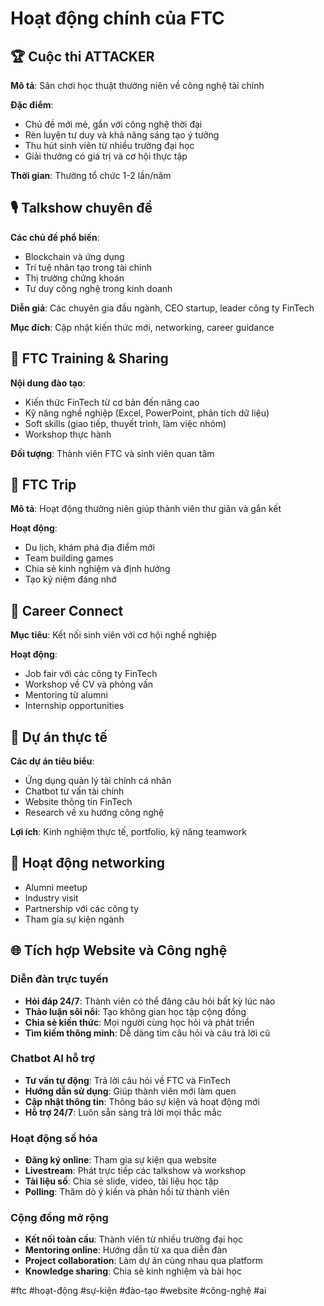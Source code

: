 # Hoạt động chính của FTC

## 🏆 Cuộc thi ATTACKER
**Mô tả**: Sân chơi học thuật thường niên về công nghệ tài chính

**Đặc điểm**:
- Chủ đề mới mẻ, gắn với công nghệ thời đại
- Rèn luyện tư duy và khả năng sáng tạo ý tưởng
- Thu hút sinh viên từ nhiều trường đại học
- Giải thưởng có giá trị và cơ hội thực tập

**Thời gian**: Thường tổ chức 1-2 lần/năm

## 🎙️ Talkshow chuyên đề
**Các chủ đề phổ biến**:
- Blockchain và ứng dụng
- Trí tuệ nhân tạo trong tài chính
- Thị trường chứng khoán
- Tư duy công nghệ trong kinh doanh

**Diễn giả**: Các chuyên gia đầu ngành, CEO startup, leader công ty FinTech

**Mục đích**: Cập nhật kiến thức mới, networking, career guidance

## 🚀 FTC Training & Sharing
**Nội dung đào tạo**:
- Kiến thức FinTech từ cơ bản đến nâng cao
- Kỹ năng nghề nghiệp (Excel, PowerPoint, phân tích dữ liệu)
- Soft skills (giao tiếp, thuyết trình, làm việc nhóm)
- Workshop thực hành

**Đối tượng**: Thành viên FTC và sinh viên quan tâm

## 🌴 FTC Trip
**Mô tả**: Hoạt động thường niên giúp thành viên thư giãn và gắn kết

**Hoạt động**:
- Du lịch, khám phá địa điểm mới
- Team building games
- Chia sẻ kinh nghiệm và định hướng
- Tạo kỷ niệm đáng nhớ

## 💼 Career Connect
**Mục tiêu**: Kết nối sinh viên với cơ hội nghề nghiệp

**Hoạt động**:
- Job fair với các công ty FinTech
- Workshop về CV và phỏng vấn
- Mentoring từ alumni
- Internship opportunities

## 📱 Dự án thực tế
**Các dự án tiêu biểu**:
- Ứng dụng quản lý tài chính cá nhân
- Chatbot tư vấn tài chính
- Website thông tin FinTech
- Research về xu hướng công nghệ

**Lợi ích**: Kinh nghiệm thực tế, portfolio, kỹ năng teamwork

## 🤝 Hoạt động networking
- Alumni meetup
- Industry visit
- Partnership với các công ty
- Tham gia sự kiện ngành

## 🌐 Tích hợp Website và Công nghệ

### Diễn đàn trực tuyến
- **Hỏi đáp 24/7**: Thành viên có thể đăng câu hỏi bất kỳ lúc nào
- **Thảo luận sôi nổi**: Tạo không gian học tập cộng đồng
- **Chia sẻ kiến thức**: Mọi người cùng học hỏi và phát triển
- **Tìm kiếm thông minh**: Dễ dàng tìm câu hỏi và câu trả lời cũ

### Chatbot AI hỗ trợ
- **Tư vấn tự động**: Trả lời câu hỏi về FTC và FinTech
- **Hướng dẫn sử dụng**: Giúp thành viên mới làm quen
- **Cập nhật thông tin**: Thông báo sự kiện và hoạt động mới
- **Hỗ trợ 24/7**: Luôn sẵn sàng trả lời mọi thắc mắc

### Hoạt động số hóa
- **Đăng ký online**: Tham gia sự kiện qua website
- **Livestream**: Phát trực tiếp các talkshow và workshop
- **Tài liệu số**: Chia sẻ slide, video, tài liệu học tập
- **Polling**: Thăm dò ý kiến và phản hồi từ thành viên

### Cộng đồng mở rộng
- **Kết nối toàn cầu**: Thành viên từ nhiều trường đại học
- **Mentoring online**: Hướng dẫn từ xa qua diễn đàn
- **Project collaboration**: Làm dự án cùng nhau qua platform
- **Knowledge sharing**: Chia sẻ kinh nghiệm và bài học

#ftc #hoạt-động #sự-kiện #đào-tạo #website #công-nghệ #ai